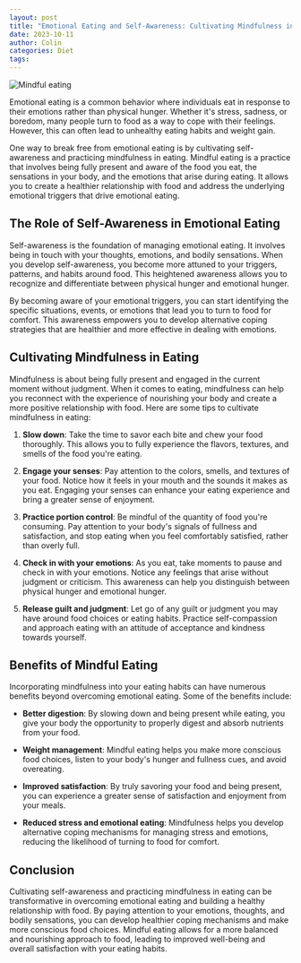 ```yaml
---
layout: post
title: "Emotional Eating and Self-Awareness: Cultivating Mindfulness in Eating"
date: 2023-10-11
author: Colin
categories: Diet
tags: 
---
```


![Mindful eating](https://source.unsplash.com/1600x900/?mindful-eating)

Emotional eating is a common behavior where individuals eat in response to their emotions rather than physical hunger. Whether it's stress, sadness, or boredom, many people turn to food as a way to cope with their feelings. However, this can often lead to unhealthy eating habits and weight gain.

One way to break free from emotional eating is by cultivating self-awareness and practicing mindfulness in eating. Mindful eating is a practice that involves being fully present and aware of the food you eat, the sensations in your body, and the emotions that arise during eating. It allows you to create a healthier relationship with food and address the underlying emotional triggers that drive emotional eating.

## The Role of Self-Awareness in Emotional Eating

Self-awareness is the foundation of managing emotional eating. It involves being in touch with your thoughts, emotions, and bodily sensations. When you develop self-awareness, you become more attuned to your triggers, patterns, and habits around food. This heightened awareness allows you to recognize and differentiate between physical hunger and emotional hunger.

By becoming aware of your emotional triggers, you can start identifying the specific situations, events, or emotions that lead you to turn to food for comfort. This awareness empowers you to develop alternative coping strategies that are healthier and more effective in dealing with emotions.

## Cultivating Mindfulness in Eating

Mindfulness is about being fully present and engaged in the current moment without judgment. When it comes to eating, mindfulness can help you reconnect with the experience of nourishing your body and create a more positive relationship with food. Here are some tips to cultivate mindfulness in eating:

1. **Slow down**: Take the time to savor each bite and chew your food thoroughly. This allows you to fully experience the flavors, textures, and smells of the food you're eating.

2. **Engage your senses**: Pay attention to the colors, smells, and textures of your food. Notice how it feels in your mouth and the sounds it makes as you eat. Engaging your senses can enhance your eating experience and bring a greater sense of enjoyment.

3. **Practice portion control**: Be mindful of the quantity of food you're consuming. Pay attention to your body's signals of fullness and satisfaction, and stop eating when you feel comfortably satisfied, rather than overly full.

4. **Check in with your emotions**: As you eat, take moments to pause and check in with your emotions. Notice any feelings that arise without judgment or criticism. This awareness can help you distinguish between physical hunger and emotional hunger.

5. **Release guilt and judgment**: Let go of any guilt or judgment you may have around food choices or eating habits. Practice self-compassion and approach eating with an attitude of acceptance and kindness towards yourself.

## Benefits of Mindful Eating

Incorporating mindfulness into your eating habits can have numerous benefits beyond overcoming emotional eating. Some of the benefits include:

- **Better digestion**: By slowing down and being present while eating, you give your body the opportunity to properly digest and absorb nutrients from your food.

- **Weight management**: Mindful eating helps you make more conscious food choices, listen to your body's hunger and fullness cues, and avoid overeating.

- **Improved satisfaction**: By truly savoring your food and being present, you can experience a greater sense of satisfaction and enjoyment from your meals.

- **Reduced stress and emotional eating**: Mindfulness helps you develop alternative coping mechanisms for managing stress and emotions, reducing the likelihood of turning to food for comfort.

## Conclusion

Cultivating self-awareness and practicing mindfulness in eating can be transformative in overcoming emotional eating and building a healthy relationship with food. By paying attention to your emotions, thoughts, and bodily sensations, you can develop healthier coping mechanisms and make more conscious food choices. Mindful eating allows for a more balanced and nourishing approach to food, leading to improved well-being and overall satisfaction with your eating habits.